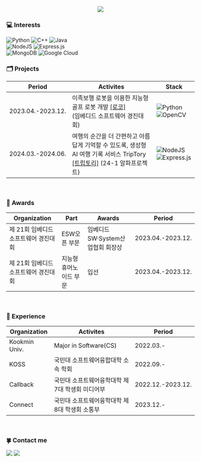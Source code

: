 <!--배너-->
<div align="center">
  <img src="https://capsule-render.vercel.app/api?type=waving&color=47a6f4&height=300&section=header&text=MJ's%20Github&fontSize=90&fontColor=ffffff" />
</div>


<!--본문-->

### 💻 Interests

![Python](https://img.shields.io/badge/python-3670A0?style=for-the-badge&logo=python&logoColor=ffdd54)
![C++](https://img.shields.io/badge/c++-%2300599C.svg?style=for-the-badge&logo=c%2B%2B&logoColor=white)
![Java](https://img.shields.io/badge/java-%23ED8B00.svg?style=for-the-badge&logo=openjdk&logoColor=white) 
<br>
![NodeJS](https://img.shields.io/badge/node.js-6DA55F?style=for-the-badge&logo=node.js&logoColor=white)
![Express.js](https://img.shields.io/badge/express.js-%23404d59.svg?style=for-the-badge&logo=express&logoColor=%2361DAFB)
<br>
![MongoDB](https://img.shields.io/badge/MongoDB-%234ea94b.svg?style=for-the-badge&logo=mongodb&logoColor=white) 
![Google Cloud](https://img.shields.io/badge/GoogleCloud-%234285F4.svg?style=for-the-badge&logo=google-cloud&logoColor=white)
<br>


### 🗂 Projects

| Period | Activites | Stack |
| --- | --- | --- |
| 2023.04.-2023.12. | 이족보행 로봇을 이용한 지능형 골프 로봇 개발 [[로코]](https://github.com/KOSS-ROKO/Team_RoKo_2020) <br>(임베디드 소프트웨어 경진대회) | ![Python](https://img.shields.io/badge/python-3670A0?style=for-the-badge&logo=python&logoColor=ffdd54) ![OpenCV](https://img.shields.io/badge/opencv-%23white.svg?style=for-the-badge&logo=opencv&logoColor=white) |
| 2024.03.-2024.06. | 여행의 순간을 더 간편하고 아름답게 기억할 수 있도록, 생성형 AI 여행 기록 서비스 TripTory [[트립토리]](https://github.com/TripTory/TripTory_server) (24-1 알파프로젝트) | ![NodeJS](https://img.shields.io/badge/node.js-6DA55F?style=for-the-badge&logo=node.js&logoColor=white) ![Express.js](https://img.shields.io/badge/express.js-%23404d59.svg?style=for-the-badge&logo=express&logoColor=%2361DAFB) |
<br>


### 🏅 Awards

| Organization | Part | Awards | Period |
| --- | --- | --- | --- |
| 제 21회 임베디드 소프트웨어 경진대회 | ESW오픈 부문 | 임베디드SW·System산업협회 회장상 | 2023.04.-2023.12. |
| 제 21회 임베디드 소프트웨어 경진대회 | 지능형 휴머노이드 부문 | 입선 | 2023.04.-2023.12. |
<br>


### 🏁 Experience

| Organization | Activites | Period |
| --- | --- | --- |
| Kookmin Univ. | Major in Software(CS) | 2022.03.- |
| KOSS | 국민대 소프트웨어융합대학 소속 학회 | 2022.09.- |
| Callback | 국민대 소프트웨어융학대학 제7대 학생회 미디어부 | 2022.12.-2023.12. |
| Connect | 국민대 소프트웨어융학대학 제8대 학생회 소통부 | 2023.12.- |
<br>


### 🍀 Contact me 

<a href="mailto:winsomjk@gmail.com"><img src="https://img.shields.io/badge/Gmail-D14836?style=for-the-badge&logo=gmail&logoColor=white&link=mailto:winsomjk@gmail.com"/></a>
<a href="https://www.instagram.com/mjello_k"><img src="https://img.shields.io/badge/Instagram-%23E4405F.svg?style=for-the-badge&logo=Instagram&logoColor=white&link=https://www.instagram.com/mjello_k"/></a>


